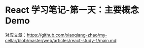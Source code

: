 # React 学习笔记-第一天：主要概念 Demo

对应文章：https://github.com/xiaoqiang-zhao/my-cellar/blob/master/web/articles/react-study-1/main.md
